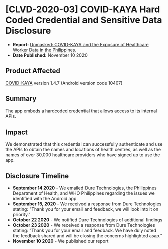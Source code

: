 # [CLVD-2020-03] COVID-KAYA Hard Coded Credential and Sensitive Data Disclosure

* **Report:** [Unmasked: COVID-KAYA and the Exposure of Healthcare Worker Data in the Philippines.](https://citizenlab.ca/2020/11/unmasked-covid-kaya-and-the-exposure-of-healthcare-worker-data-in-the-philippines/)
* **Date Published:** November 10 2020

## Product Affected

[COVID-KAYA](https://play.google.com/store/apps/details?id=org.who.COVIDKAYA) version 1.4.7 (Android version code 10407)

## Summary

The app embeds a hardcoded credential that allows access to its internal APIs.

## Impact

We demonstrated that this credential can successfully authenticate and use the APIs to obtain the names and locations of health centres, as well as the names of over 30,000 healthcare providers who have signed up to use the app.

## Disclosure Timeline

* **September 14 2020** - We emailed Dure Technologies, the Philippines Department of Health, and WHO Philippines regarding the issues we identified with the Android app.
* **September 15, 2020** - We received a response from Dure Technologies stating: "Thank you for your email and feedback, we will look into it on priority."
* **October 22 2020** - We notified Dure Technologies of additional findings 
* **October 23 2020** - We received a response from Dure Technologies stating: “Thank you for your email and feedback. We have duly noted the feedback shared and will be closing the concerns highlighted asap.”
* **November 10 2020** - We published our report
